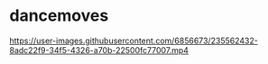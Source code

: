 # dancemoves


https://user-images.githubusercontent.com/6856673/235562432-8adc22f9-34f5-4326-a70b-22500fc77007.mp4

